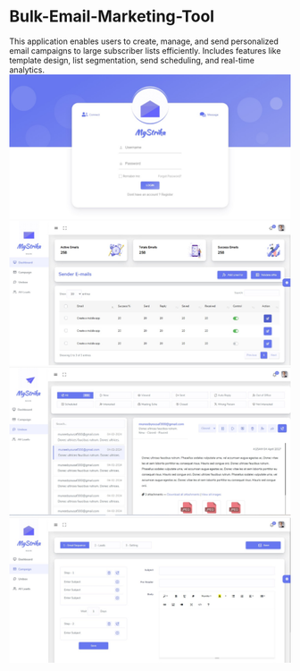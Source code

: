 # Bulk-Email-Marketing-Tool
This application enables users to create, manage, and send personalized email campaigns to large subscriber lists efficiently. Includes features like template design, list segmentation, send scheduling, and real-time analytics.
![image alt](https://github.com/Muneeb10/Bulk-Email-Marketing-Tool/blob/4e3e5da64e4f4c596a1d99a5b80b491e253449ff/screen%20short%201.jpg)
![image alt](https://github.com/Muneeb10/Bulk-Email-Marketing-Tool/blob/c3df89090cb4e0cc30cb51e9860c60454a6476f0/screen%20short%202.jpg)
![image alt](https://github.com/Muneeb10/Bulk-Email-Marketing-Tool/blob/c3df89090cb4e0cc30cb51e9860c60454a6476f0/screen%20short%203.jpg)
![image alt](https://github.com/Muneeb10/Bulk-Email-Marketing-Tool/blob/c3df89090cb4e0cc30cb51e9860c60454a6476f0/screen%20short%204.jpg)
